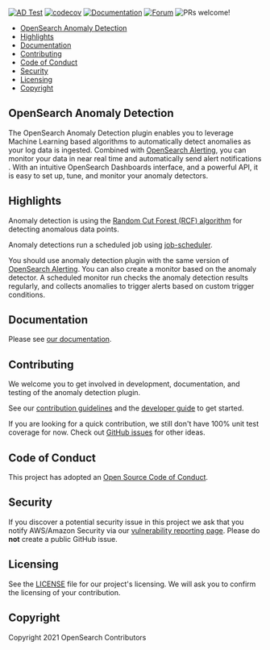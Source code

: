 [![AD Test](https://github.com/opensearch-project/anomaly-detection/workflows/Build%20and%20Test%20Anomaly%20detection/badge.svg)](https://github.com/opensearch-project/anomaly-detection/actions?query=workflow%3A%22Build+and+Test+Anomaly+detection%22+branch%3A%22main%22)
[![codecov](https://codecov.io/gh/opensearch-project/anomaly-detection/branch/main/graph/badge.svg?flag=plugin)](https://codecov.io/gh/opensearch-project/anomaly-detection)
[![Documentation](https://img.shields.io/badge/doc-reference-blue)](https://opendistro.github.io/for-elasticsearch-docs/docs/ad/)
[![Forum](https://img.shields.io/badge/chat-on%20forums-blue)](https://discuss.opendistrocommunity.dev/c/Use-this-category-for-all-questions-around-machine-learning-plugins)
![PRs welcome!](https://img.shields.io/badge/PRs-welcome!-success)

<!-- TOC -->

- [OpenSearch Anomaly Detection](#opensearch-anomaly-detection)
- [Highlights](#highlights)
- [Documentation](#documentation)
- [Contributing](#contributing)
- [Code of Conduct](#code-of-conduct)
- [Security](#security)
- [Licensing](#licensing)
- [Copyright](#copyright)

<!-- /TOC -->

## OpenSearch Anomaly Detection

The OpenSearch Anomaly Detection plugin enables you to leverage Machine Learning based algorithms to automatically detect anomalies as your log data is ingested. Combined with [OpenSearch Alerting](https://github.com/opensearch-project/alerting), you can monitor your data in near real time and automatically send alert notifications . With an intuitive OpenSearch Dashboards interface, and a powerful API, it is easy to set up, tune, and monitor your anomaly detectors.

## Highlights

Anomaly detection is using the [Random Cut Forest (RCF) algorithm](https://github.com/aws/random-cut-forest-by-aws) for detecting anomalous data points.

Anomaly detections run a scheduled job using [job-scheduler](https://github.com/opensearch-project/job-scheduler).

You should use anomaly detection plugin with the same version of [OpenSearch Alerting](https://github.com/opensearch-project/alerting). You can also create a monitor based on the anomaly detector. A scheduled monitor run checks the anomaly detection results regularly, and collects anomalies to trigger alerts based on custom trigger conditions.
  
## Documentation

Please see [our documentation](https://docs-beta.opensearch.org/docs/ad/).

## Contributing

We welcome you to get involved in development, documentation, and testing of the anomaly detection plugin.

See our [contribution guidelines](CONTRIBUTING.md) and the [developer guide](DEVELOPER_GUIDE.md) to get started.

If you are looking for a quick contribution, we still don't have 100% unit test coverage for now. Check out [GitHub issues](https://github.com/opensearch-project/anomaly-detection/issues) for other ideas.

## Code of Conduct

This project has adopted an [Open Source Code of Conduct](CODE_OF_CONDUCT.md).

## Security

If you discover a potential security issue in this project we ask that you notify AWS/Amazon Security via our [vulnerability reporting page](http://aws.amazon.com/security/vulnerability-reporting/). Please do **not** create a public GitHub issue.

## Licensing

See the [LICENSE](LICENSE.txt) file for our project's licensing. We will ask you to confirm the licensing of your contribution.

## Copyright

Copyright 2021 OpenSearch Contributors
